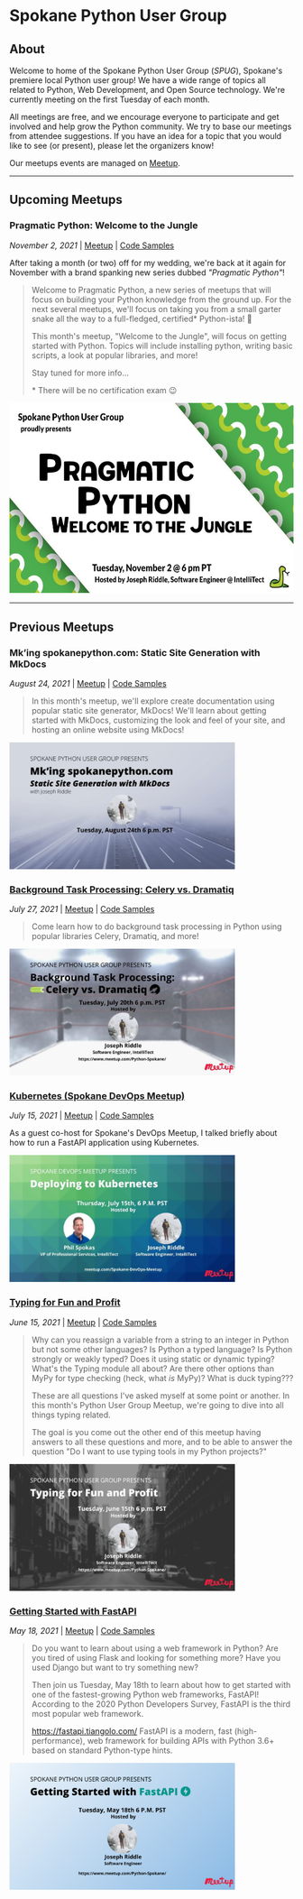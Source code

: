 # Spokane Python User Group

## About

Welcome to home of the Spokane Python User Group (_SPUG_), Spokane's premiere local Python user group! We have a wide range of topics all related to Python, Web Development, and Open Source technology. We're currently meeting on the first Tuesday of each month.

All meetings are free, and we encourage everyone to participate and get involved and help grow the Python community. We try to base our meetings from attendee suggestions. If you have an idea for a topic that you would like to see (or present), please let the organizers know!

Our meetups events are managed on [Meetup](https://www.meetup.com/Python-Spokane/).

---

## Upcoming Meetups

### Pragmatic Python: Welcome to the Jungle

_November 2, 2021_ | [Meetup](https://www.meetup.com/Python-Spokane/events/281578925/) | [Code Samples](https://github.com/IntelliTect-Samples/SpokanePythonUserGroup/tree/main/2021.11.04-Pragmatic-Python-1)

After taking a month (or two) off for my wedding, we're back at it again for November with a brand spanking new series dubbed _"Pragmatic Python"_!

> Welcome to Pragmatic Python, a new series of meetups that will focus on building your Python knowledge from the ground up. For the next several meetups, we'll focus on taking you from a small garter snake all the way to a full-fledged, certified* Python-ista! 🐍
> 
> This month's meetup, "Welcome to the Jungle", will focus on getting started with Python. Topics will include installing python, writing basic scripts, a look at popular libraries, and more!
> 
> Stay tuned for more info...
> 
> \* There will be no certification exam 😉

<img src="img/pragmatic-python-welcome-to-the-jungle.jpeg" width="600" height="337.5">

---

## Previous Meetups

### Mk’ing spokanepython.com: Static Site Generation with MkDocs

_August 24, 2021_ | [Meetup](https://www.meetup.com/Python-Spokane/events/280103526/) | [Code Samples](https://github.com/IntelliTect-Samples/SpokanePythonUserGroup/tree/main/2021.08.24-MkDocs)

> In this month's meetup, we'll explore create documentation using popular static site generator, MkDocs! We'll learn about getting started with MkDocs, customizing the look and feel of your site, and hosting an online website using MkDocs!

<img src="img/mking-spokanepython-dot-com.jpeg" width="400" height="225">


### [Background Task Processing: Celery vs. Dramatiq](2021-07-Background-Task-Processing.md)

_July 27, 2021_ | [Meetup](https://www.meetup.com/Python-Spokane/events/279452049/) | [Code Samples](https://github.com/IntelliTect-Samples/SpokanePythonUserGroup/tree/main/2021.07.27-Background-Tasks)

> Come learn how to do background task processing in Python using popular libraries Celery, Dramatiq, and more!

<img src="img/background-task-processing.jpeg" width="400" height="225">


### [Kubernetes (Spokane DevOps Meetup)](2021-07-Kubernetes.md)

_July 15, 2021_ | [Meetup](https://www.meetup.com/Spokane-DevOps-Meetup/events/278709256/) | [Code Samples](https://github.com/IntelliTect-Samples/SpokanePythonUserGroup/tree/main/2021.07.15-Kubernetes)

As a guest co-host for Spokane's DevOps Meetup, I talked briefly about how to run a FastAPI application using Kubernetes.

<img src="img/deploying-to-kubernetes.jpeg" width="400" height="225">


### [Typing for Fun and Profit](2021-06-Typing-for-Fun-and-Profit.md)

_June 15, 2021_ | [Meetup](https://www.meetup.com/Python-Spokane/events/278681498/) | [Code Samples](https://github.com/IntelliTect-Samples/SpokanePythonUserGroup/tree/main/2021.06.15-Typing)

> Why can you reassign a variable from a string to an integer in Python but not some other languages? Is Python a typed language? Is Python strongly or weakly typed? Does it using static or dynamic typing? What's the Typing module all about? Are there other options than MyPy for type checking (heck, what _is_ MyPy)? What is duck typing???
> 
> These are all questions I've asked myself at some point or another. In this month's Python User Group Meetup, we're going to dive into all things typing related.
> 
> The goal is you come out the other end of this meetup having answers to all these questions and more, and to be able to answer the question "Do I want to use typing tools in my Python projects?"

<img src="img/typing-for-fun-and-profit.png" width="400" height="225">


### [Getting Started with FastAPI](2021-05-Getting-Started-with-FastAPI.md)

_May 18, 2021_ | [Meetup](https://www.meetup.com/Python-Spokane/events/278050092/) | [Code Samples](https://github.com/IntelliTect-Samples/SpokanePythonUserGroup/tree/main/2021.05.18-FastAPI)

> Do you want to learn about using a web framework in Python?
> Are you tired of using Flask and looking for something more?
> Have you used Django but want to try something new?
> 
> Then join us Tuesday, May 18th to learn about how to get started with one of the fastest-growing Python web frameworks, FastAPI! According to the 2020 Python Developers Survey, FastAPI is the third most popular web framework.
> 
> https://fastapi.tiangolo.com/
FastAPI is a modern, fast (high-performance), web framework for building APIs with Python 3.6+ based on standard Python-type hints.

<img src="img/getting-started-with-fastapi.png" width="400" height="225">
